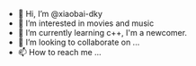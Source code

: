 - 👋 Hi, I’m @xiaobai-dky
- 👀 I’m interested in movies and music
- 🌱 I’m currently learning c++, I'm a newcomer.
- 💞️ I’m looking to collaborate on ...
- 📫 How to reach me ...

<!---
xiaobai-dky/xiaobai-dky is a ✨ special ✨ repository because its `README.md` (this file) appears on your GitHub profile.
You can click the Preview link to take a look at your changes.
--->
